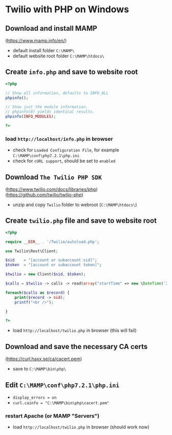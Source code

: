 # Twilio with PHP on Windows

## Download and install MAMP
(https://www.mamp.info/en/)

* default install folder `C:\MAMP\`
* default website root folder `C:\MAMP\htdocs\`

## Create `info.php` and save to website root

``` php
<?php

// Show all information, defaults to INFO_ALL
phpinfo();

// Show just the module information.
// phpinfo(8) yields identical results.
phpinfo(INFO_MODULES);

?>

```

### load `http://localhost/info.php` in browser

* check for `Loaded Configuration File`, for example	`C:\MAMP\conf\php7.2.1\php.ini`
* check for `cURL support`, should be set to `enabled`

## Download `The Twilio PHP SDK`
(https://www.twilio.com/docs/libraries/php)   
(https://github.com/twilio/twilio-php)   

* unzip and copy `Twilio` folder to webroot (`C:\MAMP\htdocs\`)

## Create `twilio.php` file and save to website root

``` php
<?php

require __DIR__ . '/Twilio/autoload.php';

use Twilio\Rest\Client;

$sid    = "[account or subaccount sid]";
$token  = "[account or subaccount token]";

$twilio = new Client($sid, $token);

$calls = $twilio -> calls -> read(array("startTime" => new \DateTime('2018-6-4')));

foreach($calls as $record) {
    print($record -> sid);
    printf("<br />");

}

?>

```

* load `http://localhost/twilio.php` in browser (this will fail)

## Download and save the necessary CA certs
(https://curl.haxx.se/ca/cacert.pem)
* save to `C:\MAMP\bin\php\`

## Edit `C:\MAMP\conf\php7.2.1\php.ini`
* `display_errors = on`
* `curl.cainfo = "C:\MAMP\bin\php\cacert.pem"`
### restart Apache (or MAMP "Servers")

* load `http://localhost/twilio.php` in browser (should work now)



